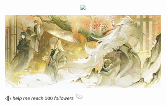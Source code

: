 
<p align=center> <img src=https://komarev.com/ghpvc/?username=vague2ly&color=E36823&style=flat-square&label=⟡🦢─>

![image alt](https://github.com/vague2ly/vague2ly/blob/2c87f9ead1c212c53570a60bf7d03b0f858cab89/IMG_0786.jpeg)


‹🍂› 𝘩𝘦𝘭𝘱 𝘮𝘦 𝘳𝘦𝘢𝘤𝘩 𝟣𝟢𝟢 𝘧𝘰𝘭𝘭𝘰𝘸𝘦𝘳𝘴 ![image alt](https://github.com/vague2ly/vague2ly/blob/c0093b2fc7f355a6875c22e5ffea1c69b0227756/IMG_0951.gif)



